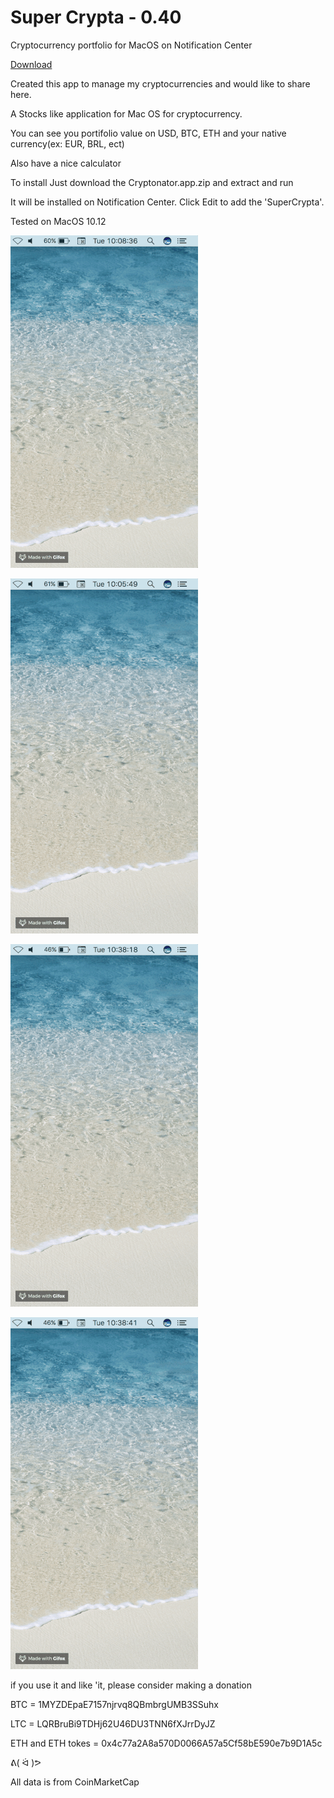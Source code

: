# Super Crypta - 0.40

Cryptocurrency portfolio for MacOS on Notification Center

[Download](https://github.com/supercrypta/supercrypta/releases/download/0.40/SuperCrypta.zip)


Created this app to manage my cryptocurrencies and would like to share here.

A Stocks like application for Mac OS for cryptocurrency.

You can see you portifolio value on USD, BTC, ETH and your native currency(ex: EUR, BRL, ect)

Also have a nice calculator 

To install Just download the Cryptonator.app.zip and extract and run

It will be installed on Notification Center. Click Edit to add the 'SuperCrypta'.


Tested on MacOS 10.12


![alt text](https://raw.githubusercontent.com/supercrypta/supercrypta/master/New.gif)

![alt text](https://raw.githubusercontent.com/supercrypta/supercrypta/master/Quantity.gif)

![alt text](https://raw.githubusercontent.com/supercrypta/supercrypta/master/Hold.gif)

![alt text](https://raw.githubusercontent.com/supercrypta/supercrypta/master/Calculator.gif)

if you use it and like 'it, please consider making a donation

BTC = 1MYZDEpaE7157njrvq8QBmbrgUMB3SSuhx

LTC = LQRBruBi9TDHj62U46DU3TNN6fXJrrDyJZ

ETH and ETH tokes = 0x4c77a2A8a570D0066A57a5Cf58bE590e7b9D1A5c

ᕕ( ᐛ )ᕗ


All data is from CoinMarketCap 
